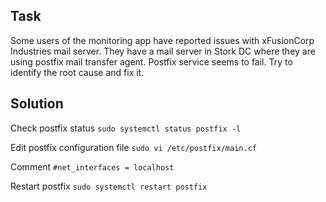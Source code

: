 ## Task
Some users of the monitoring app have reported issues with xFusionCorp Industries mail server. They have a mail server in Stork DC where they are using postfix mail transfer agent. Postfix service seems to fail. Try to identify the root cause and fix it.

## Solution
Check postfix status ```sudo systemctl status postfix -l```

Edit postfix configuration file
```sudo vi /etc/postfix/main.cf```

Comment ```#net_interfaces = localhost```

Restart postfix
```sudo systemctl restart postfix```